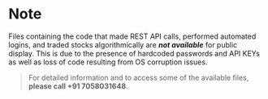 # Note
Files containing the code that made REST API calls, performed automated logins, and traded stocks algorithmically are **_not available_** for public display. This is due to the presence of  hardcoded passwords and API KEYs as well as loss of code resulting from  OS corruption issues.
> For detailed information and to access some of the available files, **please call +91 7058031648**.  
